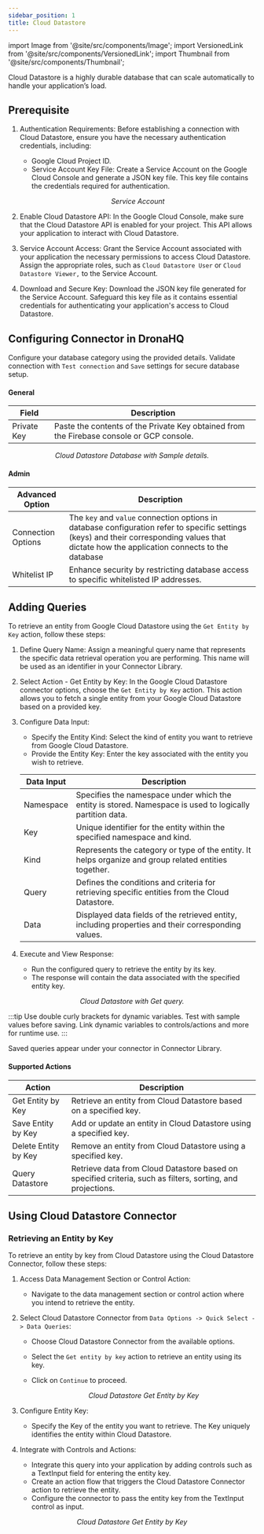 ```yaml
---
sidebar_position: 1
title: Cloud Datastore
---
```


import Image from '@site/src/components/Image'; import VersionedLink from '@site/src/components/VersionedLink'; import
Thumbnail from '@site/src/components/Thumbnail';

Cloud Datastore is a highly durable database that can scale automatically to handle your application’s load.

## Prerequisite

1. Authentication Requirements: Before establishing a connection with Cloud Datastore, ensure you have the necessary
   authentication credentials, including:

   - Google Cloud Project ID.
   - Service Account Key File: Create a Service Account on the Google Cloud Console and generate a JSON key file. This
   key file contains the credentials required for authentication.
    <figure>
          <Thumbnail src="/img/reference/connectors/clouddata/serviceacc.jpeg" alt="Service Account" />
          <figcaption align = "center"><i>Service Account</i></figcaption>
   </figure>

2. Enable Cloud Datastore API: In the Google Cloud Console, make sure that the Cloud Datastore API is enabled for your
   project. This API allows your application to interact with Cloud Datastore.

3. Service Account Access: Grant the Service Account associated with your application the necessary permissions to
   access Cloud Datastore. Assign the appropriate roles, such as `Cloud Datastore User` or `Cloud Datastore Viewer,` to
   the Service Account.

4. Download and Secure Key: Download the JSON key file generated for the Service Account. Safeguard this key file as it
   contains essential credentials for authenticating your application's access to Cloud Datastore.

## Configuring Connector in DronaHQ

Configure your database category using the provided details. Validate connection with `Test connection` and `Save`
settings for secure database setup.

#### General

| Field       | Description                                                                              |
| ----------- | ---------------------------------------------------------------------------------------- |
| Private Key | Paste the contents of the Private Key obtained from the Firebase console or GCP console. |

  <figure>
       <Thumbnail src="/img/reference/connectors/clouddata/details.jpeg" alt="Cloud Datastore Database with Sample details." />
       <figcaption align = "center"><i>Cloud Datastore Database with Sample details.</i></figcaption>
 </figure>

#### Admin

| Advanced Option                                                                                    | Description                                                                                                                                                                                   |
| -------------------------------------------------------------------------------------------------- | --------------------------------------------------------------------------------------------------------------------------------------------------------------------------------------------- |
| Connection Options                                                                                 | The `key` and `value` connection options in database configuration refer to specific settings (keys) and their corresponding values that dictate how the application connects to the database |
| <VersionedLink to = "/datasource-concepts/whitelisting-dronahq-ip/"> Whitelist IP </VersionedLink> | Enhance security by restricting database access to specific whitelisted IP addresses.                                                                                                         |

## Adding Queries

To retrieve an entity from Google Cloud Datastore using the `Get Entity by Key` action, follow these steps:

1. Define Query Name: Assign a meaningful query name that represents the specific data retrieval operation you are
   performing. This name will be used as an identifier in your Connector Library.

2. Select Action - Get Entity by Key: In the Google Cloud Datastore connector options, choose the `Get Entity by Key`
   action. This action allows you to fetch a single entity from your Google Cloud Datastore based on a provided key.

3. Configure Data Input:

   - Specify the Entity Kind: Select the kind of entity you want to retrieve from Google Cloud Datastore.
   - Provide the Entity Key: Enter the key associated with the entity you wish to retrieve.

   | Data Input | Description                                                                                              |
   | ---------- | -------------------------------------------------------------------------------------------------------- |
   | Namespace  | Specifies the namespace under which the entity is stored. Namespace is used to logically partition data. |
   | Key        | Unique identifier for the entity within the specified namespace and kind.                                |
   | Kind       | Represents the category or type of the entity. It helps organize and group related entities together.    |
   | Query      | Defines the conditions and criteria for retrieving specific entities from the Cloud Datastore.           |
   | Data       | Displayed data fields of the retrieved entity, including properties and their corresponding values.      |

4. Execute and View Response:
   - Run the configured query to retrieve the entity by its key.
   - The response will contain the data associated with the specified entity key.

 <figure>
       <Thumbnail src="/img/reference/connectors/clouddata/get.jpeg" alt="Cloud Datastore with Get query." />
       <figcaption align = "center"><i>Cloud Datastore with Get query.</i></figcaption>
 </figure>

:::tip Use double curly brackets for dynamic variables. Test with sample values before saving. Link dynamic variables to
controls/actions and more for runtime use. :::

Saved queries appear under your connector in Connector Library.

#### Supported Actions

| Action               | Description                                                                                                |
| -------------------- | ---------------------------------------------------------------------------------------------------------- |
| Get Entity by Key    | Retrieve an entity from Cloud Datastore based on a specified key.                                          |
| Save Entity by Key   | Add or update an entity in Cloud Datastore using a specified key.                                          |
| Delete Entity by Key | Remove an entity from Cloud Datastore using a specified key.                                               |
| Query Datastore      | Retrieve data from Cloud Datastore based on specified criteria, such as filters, sorting, and projections. |

## Using Cloud Datastore Connector

### Retrieving an Entity by Key

To retrieve an entity by key from Cloud Datastore using the Cloud Datastore Connector, follow these steps:

1. Access Data Management Section or Control Action:

   - Navigate to the data management section or control action where you intend to retrieve the entity.

2. Select Cloud Datastore Connector from `Data Options -> Quick Select -> Data Queries`:

   - Choose Cloud Datastore Connector from the available options.
   - Select the `Get entity by key` action to retrieve an entity using its key.
   - Click on `Continue` to proceed.

     <figure>
         <Thumbnail src="/img/reference/connectors/clouddata/get.jpeg" alt="Cloud Datastore Get Entity by Key" />
         <figcaption align = "center"><i>Cloud Datastore Get Entity by Key</i></figcaption>
   </figure>

3. Configure Entity Key:

   - Specify the Key of the entity you want to retrieve. The Key uniquely identifies the entity within Cloud Datastore.

4. Integrate with Controls and Actions:
   - Integrate this query into your application by adding controls such as a TextInput field for entering the entity
     key.
   - Create an action flow that triggers the Cloud Datastore Connector action to retrieve the entity.
   - Configure the connector to pass the entity key from the TextInput control as input.

  <figure>
       <Thumbnail src="/img/reference/connectors/clouddata/example.jpeg" alt="Cloud Datastore Get Entity by Key" />
       <figcaption align = "center"><i>Cloud Datastore Get Entity by Key</i></figcaption>
 </figure>
